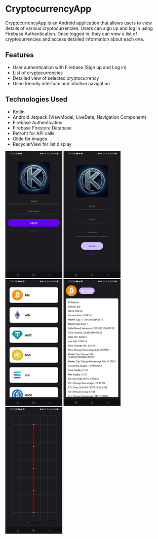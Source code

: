 # CryptocurrencyApp

CryptocurrencyApp is an Android application that allows users to view details of various cryptocurrencies. Users can sign up and log in using Firebase Authentication. Once logged in, they can view a list of cryptocurrencies and access detailed information about each one.

## Features
- User authentication with Firebase (Sign up and Log in)
- List of cryptocurrencies
- Detailed view of selected cryptocurrency
- User-friendly interface and intuitive navigation

## Technologies Used
- Kotlin
- Android Jetpack (ViewModel, LiveData, Navigation Component)
- Firebase Authentication
- Firebase Firestore Database
- Retrofit for API calls
- Glide for images
- RecyclerView for list display

<img src="login_page.jpg" alt="Logo" width="180" height="400">           <img src="signUp_page.jpg" alt="Logo" width="180" height="400">
<img src="list_page.jpg" alt="Logo" width="180" height="400">            <img src="details_page.jpg" alt="Logo" width="180" height="400">
<img src="graph_page.jpg" alt="Logo" width="180" height="400">




